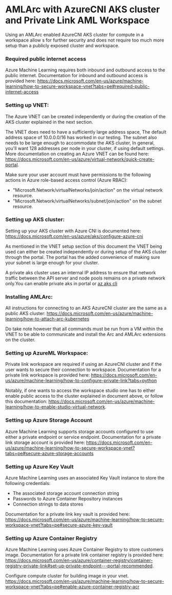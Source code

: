 # AMLArc with AzureCNI AKS cluster and Private Link AML Workspace

Using an AMLArc enabled AzureCNI AKS cluster for compute in a workspace allow s for further security and does not require too much more setup than a publicly exposed cluster and workspace.

### Required public internet access

Azure Machine Learning requires both inbound and outbound access to the public internet. Documentation for inbound and outbound access is provided here: https://docs.microsoft.com/en-us/azure/machine-learning/how-to-secure-workspace-vnet?tabs=pe#required-public-internet-access

### Setting up VNET:

The Azure VNET can be created independently or during the creation of the AKS cluster explained in the next section.

The VNET does need to have a sufficiently  large address space, The default address space of 10.0.0.0/16 has worked in our testing. The subnet also needs to be large enough to accommodate the AKS cluster, In general, you'll want 128 addresses per node in your cluster, if using default settings. More documentation on creating an Azure VNET can be found here:
https://docs.microsoft.com/en-us/azure/virtual-network/quick-create-portal.

Make sure your user account must have permissions to the following actions in Azure role-based access control (Azure RBAC):

- "Microsoft.Network/virtualNetworks/join/action" on the virtual network resource.
- "Microsoft.Network/virtualNetworks/subnet/join/action" on the subnet resource.

### Setting up AKS cluster:

Setting up your AKS cluster with Azure CNI is documented here:
https://docs.microsoft.com/en-us/azure/aks/configure-azure-cni

As mentioned in the VNET setup section of this document the VNET being used can either be created independently or during setup of the AKS cluster through the portal. The portal has the added convenience of making sure your subnet is large enough for your cluster.

A private aks cluster uses an internal IP address to ensure that network traffic between the API server and node pools remains on a private network only.You can enable private aks in portal or [az aks cli](https://docs.microsoft.com/en-us/azure/aks/private-clusters#create-a-private-aks-cluster)

### Installing AMLArc:

All instructions for connecting to an AKS AzureCNI cluster are the same as a public AKS cluster:
https://docs.microsoft.com/en-us/azure/machine-learning/how-to-attach-arc-kubernetes

Do take note however that all commands must be run from a VM within the VNET to be able to communicate and install the Arc and AMLArc extensions on the cluster.

### Setting up AzureML Workspace:

Private link workspace are required if using an AzureCNI cluster and if the user wants to secure their connection to workspace.
Documentation for a private link workspace is provided here:
https://docs.microsoft.com/en-us/azure/machine-learning/how-to-configure-private-link?tabs=python

Notably, if one wants to access the workspace studio one has to either enable public access to the cluster explained in document above, or follow this documentation: https://docs.microsoft.com/en-us/azure/machine-learning/how-to-enable-studio-virtual-network.

### Setting up Azure Storage Account

Azure Machine Learning supports storage accounts configured to use either a private endpoint or service endpoint. Documentation for a private link storage account is provided here: https://docs.microsoft.com/en-us/azure/machine-learning/how-to-secure-workspace-vnet?tabs=pe#secure-azure-storage-accounts

### Setting up Azure Key Vault

Azure Machine Learning uses an associated Key Vault instance to store the following credentials:

- The associated storage account connection string
- Passwords to Azure Container Repository instances
- Connection strings to data stores

Documentation for a private link key vault is provided here: https://docs.microsoft.com/en-us/azure/machine-learning/how-to-secure-workspace-vnet?tabs=pe#secure-azure-key-vault

### Setting up Azure Container Registry

Azure Machine Learning uses Azure Container Registry to store customers image. Documentation for a private link container registry is provided here: https://docs.microsoft.com/en-us/azure/container-registry/container-registry-private-link#set-up-private-endpoint---portal-recommended. 

Configure compute cluster for building image in your vnet. https://docs.microsoft.com/en-us/azure/machine-learning/how-to-secure-workspace-vnet?tabs=pe#enable-azure-container-registry-acr
